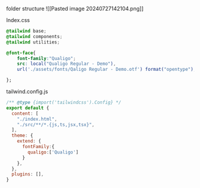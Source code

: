 folder structure
![[Pasted image 20240727142104.png]]

Index.css

```css
@tailwind base;
@tailwind components;
@tailwind utilities;

@font-face{
    font-family:"Qualigo";
    src: local("Qualigo Regular - Demo"),
    url('./assets/fonts/Qaligo Regular - Demo.otf') format("opentype");

};
```

tailwind.config.js

```js
/** @type {import('tailwindcss').Config} */
export default {
  content: [
    "./index.html",
    "./src/**/*.{js,ts,jsx,tsx}",
  ],
  theme: {
    extend: {
      fontFamily:{
        qualigo:['Qualigo']
      }
    },
  },
  plugins: [],
}

```